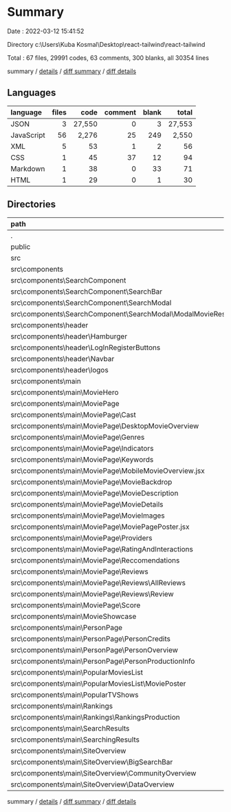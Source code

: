 # Summary

Date : 2022-03-12 15:41:52

Directory c:\Users\Kuba Kosmal\Desktop\react-tailwind\react-tailwind

Total : 67 files,  29991 codes, 63 comments, 300 blanks, all 30354 lines

summary / [details](details.md) / [diff summary](diff.md) / [diff details](diff-details.md)

## Languages
| language | files | code | comment | blank | total |
| :--- | ---: | ---: | ---: | ---: | ---: |
| JSON | 3 | 27,550 | 0 | 3 | 27,553 |
| JavaScript | 56 | 2,276 | 25 | 249 | 2,550 |
| XML | 5 | 53 | 1 | 2 | 56 |
| CSS | 1 | 45 | 37 | 12 | 94 |
| Markdown | 1 | 38 | 0 | 33 | 71 |
| HTML | 1 | 29 | 0 | 1 | 30 |

## Directories
| path | files | code | comment | blank | total |
| :--- | ---: | ---: | ---: | ---: | ---: |
| . | 67 | 29,991 | 63 | 300 | 30,354 |
| public | 2 | 54 | 0 | 2 | 56 |
| src | 60 | 2,326 | 63 | 260 | 2,649 |
| src\components | 56 | 2,171 | 24 | 238 | 2,433 |
| src\components\SearchComponent | 7 | 217 | 0 | 28 | 245 |
| src\components\SearchComponent\SearchBar | 1 | 22 | 0 | 3 | 25 |
| src\components\SearchComponent\SearchModal | 5 | 174 | 0 | 22 | 196 |
| src\components\SearchComponent\SearchModal\ModalMovieResults | 3 | 120 | 0 | 13 | 133 |
| src\components\header | 7 | 94 | 0 | 15 | 109 |
| src\components\header\Hamburger | 1 | 7 | 0 | 1 | 8 |
| src\components\header\LogInRegisterButtons | 1 | 12 | 0 | 2 | 14 |
| src\components\header\Navbar | 1 | 25 | 0 | 2 | 27 |
| src\components\header\logos | 3 | 13 | 0 | 3 | 16 |
| src\components\main | 42 | 1,860 | 24 | 195 | 2,079 |
| src\components\main\MovieHero | 1 | 48 | 0 | 4 | 52 |
| src\components\main\MoviePage | 23 | 874 | 22 | 100 | 996 |
| src\components\main\MoviePage\Cast | 1 | 36 | 0 | 3 | 39 |
| src\components\main\MoviePage\DesktopMovieOverview | 1 | 20 | 0 | 1 | 21 |
| src\components\main\MoviePage\Genres | 1 | 13 | 0 | 1 | 14 |
| src\components\main\MoviePage\Indicators | 1 | 30 | 0 | 2 | 32 |
| src\components\main\MoviePage\Keywords | 1 | 31 | 0 | 5 | 36 |
| src\components\main\MoviePage\MobileMovieOverview.jsx | 2 | 41 | 0 | 4 | 45 |
| src\components\main\MoviePage\MovieBackdrop | 1 | 16 | 0 | 1 | 17 |
| src\components\main\MoviePage\MovieDescription | 1 | 17 | 0 | 4 | 21 |
| src\components\main\MoviePage\MovieDetails | 1 | 55 | 0 | 5 | 60 |
| src\components\main\MoviePage\MovieImages | 1 | 19 | 0 | 2 | 21 |
| src\components\main\MoviePage\MoviePagePoster.jsx | 1 | 11 | 0 | 1 | 12 |
| src\components\main\MoviePage\Providers | 2 | 98 | 1 | 10 | 109 |
| src\components\main\MoviePage\RatingAndInteractions | 3 | 42 | 0 | 6 | 48 |
| src\components\main\MoviePage\Reccomendations | 1 | 20 | 0 | 2 | 22 |
| src\components\main\MoviePage\Reviews | 3 | 180 | 0 | 18 | 198 |
| src\components\main\MoviePage\Reviews\AllReviews | 1 | 74 | 0 | 9 | 83 |
| src\components\main\MoviePage\Reviews\Review | 1 | 58 | 0 | 5 | 63 |
| src\components\main\MoviePage\Score | 1 | 9 | 0 | 2 | 11 |
| src\components\main\MovieShowcase | 1 | 83 | 0 | 4 | 87 |
| src\components\main\PersonPage | 4 | 320 | 2 | 33 | 355 |
| src\components\main\PersonPage\PersonCredits | 1 | 145 | 2 | 17 | 164 |
| src\components\main\PersonPage\PersonOverview | 1 | 33 | 0 | 1 | 34 |
| src\components\main\PersonPage\PersonProductionInfo | 1 | 30 | 0 | 3 | 33 |
| src\components\main\PopularMoviesList | 2 | 89 | 0 | 9 | 98 |
| src\components\main\PopularMoviesList\MoviePoster | 1 | 14 | 0 | 4 | 18 |
| src\components\main\PopularTVShows | 1 | 74 | 0 | 6 | 80 |
| src\components\main\Rankings | 2 | 246 | 0 | 24 | 270 |
| src\components\main\Rankings\RankingsProduction | 1 | 41 | 0 | 5 | 46 |
| src\components\main\SearchResults | 1 | 7 | 0 | 1 | 8 |
| src\components\main\SearchingResults | 1 | 12 | 0 | 2 | 14 |
| src\components\main\SiteOverview | 5 | 84 | 0 | 9 | 93 |
| src\components\main\SiteOverview\BigSearchBar | 1 | 18 | 0 | 3 | 21 |
| src\components\main\SiteOverview\CommunityOverview | 1 | 19 | 0 | 2 | 21 |
| src\components\main\SiteOverview\DataOverview | 1 | 20 | 0 | 2 | 22 |

summary / [details](details.md) / [diff summary](diff.md) / [diff details](diff-details.md)